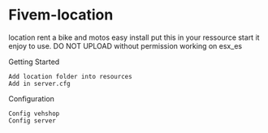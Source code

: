 # Fivem-location
location
rent a bike and motos
easy install 
put this in your ressource start it
enjoy to use.
DO NOT UPLOAD without permission
working on esx_es

Getting Started

    Add location folder into resources
    Add in server.cfg

Configuration

    Config vehshop 
    Config server
